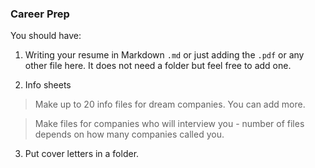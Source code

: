 ### Career Prep

You should have:

1. Writing your resume in Markdown `.md` or just adding the `.pdf` or any other file here. It does not need a folder but feel free to add one.


2. Info sheets 

> Make up to 20 info files for dream companies. You can add more.

> Make files for companies who will interview you - number of files depends on how many companies called you.

3. Put cover letters in a folder.